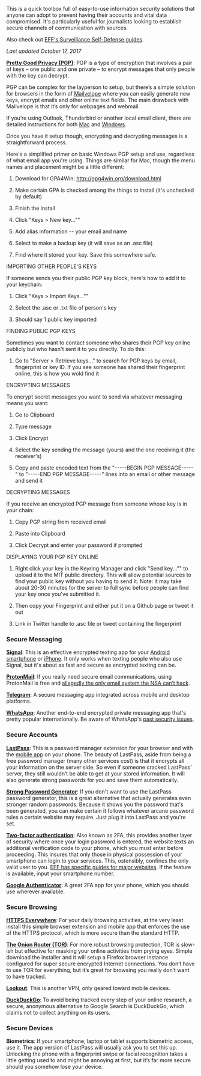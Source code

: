 This is a quick toolbox full of easy-to-use information security solutions that anyone can adopt to prevent having their accounts and vital data compromised. It's particularly useful for journalists looking to establish secure channels of communication with sources.

Also check out [EFF's Surveillance Self-Defense guides](https://ssd.eff.org/en).

_Last updated October 17, 2017_

**[Pretty Good Privacy (PGP)](https://ssd.eff.org/en/module/introduction-public-key-cryptography-and-pgp)**: PGP is a type of encryption that involves a pair of keys – one public and one private – to encrypt messages that only people with the key can decrypt. 

PGP can be complex for the layperson to setup, but there’s a simple solution for browsers in the form of [Mailvelope](https://www.mailvelope.com/en/) where you can easily generate new keys, encrypt emails and other online text fields. The main drawback with Mailvelope is that it’s only for webpages and webmail. 

If you’re using Outlook, Thunderbird or another local email client, there are detailed instructions for both [Mac](https://ssd.eff.org/en/module/how-use-pgp-mac-os-x) and [Windows](https://www.deepdotweb.com/2013/11/11/pgp-tutorial-for-newbs-gpg4win/). 

Once you have it setup though, encrypting and decrypting messages is a straightforward process.

Here's a simplified primer on basic Windows PGP setup and use, regardless of what email app you're using. Things are similar for Mac, though the menu names and placement might be a little different:

1. Download for GPA4Win: http://gpg4win.org/download.html

2. Make certain GPA is checked among the things to install (it's unchecked by default)

3. Finish the install

4. Click "Keys > New key...""

5. Add alias information -- your email and name

6. Select to make a backup key (it will save as an .asc file)

7. Find where it stored your key. Save this somewhere safe.

IMPORTING OTHER PEOPLE'S KEYS

If someone sends you their public PGP key block, here's how to add it to your keychain:

1. Click "Keys > Import Keys...""

2. Select the .asc or .txt file of person's key

3. Should say 1 public key imported

FINDING PUBLIC PGP KEYS

Sometimes you want to contact someone who shares their PGP key online publicly but who hasn't sent it to you directly. To do this:

1. Go to "Server > Retrieve keys..." to search for PGP keys by email, fingerprint or key ID. If you see someone has shared their fingerprint online, this is how you wold find it

ENCRYPTING MESSAGES

To encrypt secret messages you want to send via whatever messaging means you want:

1. Go to Clipboard

2. Type message

3. Click Encrypt

4. Select the key sending the message (yours) and the one receiving it (the receiver's)

4. Copy and paste encoded text from the "-----BEGIN PGP MESSAGE-----" to "-----END PGP MESSAGE-----" lines into an email or other message and send it

DECRYPTING MESSAGES

If you receive an encrypted PGP message from someone whose key is in your chain:

1. Copy PGP string from received email

2. Paste into Clipboard

3. Click Decrypt and enter your password if prompted

DISPLAYING YOUR PGP KEY ONLINE

1. Right click your key in the Keyring Manager and click "Send key..."" to upload it to the MIT public directory. This will allow potential sources to find your public key without you having to send it. Note: it may take about 20-30 minutes for the server to full sync before people can find your key once you've submitted it.

2. Then copy your Fingerprint and either put it on a Github page or tweet it out

3. Link in Twitter handle to .asc file or tweet containing the fingerprint


### Secure Messaging

**[Signal](https://en.wikipedia.org/wiki/Signal_(software))**: This is an effective encrypted texting app for your [Android smartphone](https://play.google.com/store/apps/details?id=org.thoughtcrime.securesms&hl=en) or [iPhone](https://itunes.apple.com/us/app/signal-private-messenger/id874139669?mt=8). It only works when texting people who also use Signal, but it's about as fast and secure as encrypted texting can be.


**[ProtonMail](https://protonmail.com/signup)**: If you really need secure email communications, using ProtonMail is free and [allegedly the only email system the NSA can’t hack](http://www.forbes.com/forbes/welcome/?toURL=http://www.forbes.com/sites/hollieslade/2014/05/19/the-only-email-system-the-nsa-cant-access/&refURL=&referrer=).


**[Telegram](https://telegram.org/)**: A secure messaging app integrated across mobile and desktop platforms.


**[WhatsApp](https://www.whatsapp.com/)**: Another end-to-end encrypted private messaging app that's pretty popular internationally. Be aware of WhatsApp's [past security issues](http://www.telegraph.co.uk/technology/2017/03/16/whatsapp-security-problem-leaves-millions-users-exposed-hackers/).


### Secure Accounts

**[LastPass](https://www.lastpass.com/)**: This is a password manager extension for your browser and with the [mobile app]( https://lastpass.com/misc_download2.php) on your phone. The beauty of LastPass, aside from being a free password manager (many other services cost) is that it encrypts all your information on the server side. So even if someone cracked LastPass’ server, they still wouldn’t be able to get at your stored information. It will also generate strong passwords for you and save them automatically.


**[Strong Password Generator](https://strongpasswordgenerator.com/)**: If you don't want to use the LastPass password generator, this is a great alternative that actually generates even stronger random passwords. Because it shows you the password that's been generated, you can make certain it follows whatever arcane password rules a certain website may require. Just plug it into LastPass and you're set.


**[Two-factor authentication](https://en.wikipedia.org/wiki/Multi-factor_authentication)**: Also known as 2FA, this provides another layer of security where once your login password is entered, the website texts an additional verification code to your phone, which you must enter before proceeding. This insures that only those in physical possession of your smartphone can login to your services. This, ostensibly, confines the only valid user to you. [EFF has specific guides for major websites](https://www.eff.org/deeplinks/2016/12/12-days-2fa-how-enable-two-factor-authentication-your-online-accounts). If the feature is available, input your smartphone number. 


**[Google Authenticator](https://support.google.com/accounts/answer/1066447?hl=en)**: A great 2FA app for your phone, which you should use wherever available.


### Secure Browsing

**[HTTPS Everywhere](https://www.eff.org/https-everywhere)**: For your daily browsing activities, at the very least install this simple browser extension and mobile app that enforces the use of the HTTPS protocol, which is more secure than the standard HTTP.


**[The Onion Router (TOR)](https://www.torproject.org/download/download)**: For more robust browsing protection, TOR is slow-ish but effective for masking your online activities from prying eyes. Simple download the installer and it will setup a Firefox browser instance configured for super secure encrypted Internet connections. You don’t have to use TOR for everything, but it’s great for browsing you really don’t want to have tracked.


**[Lookout](https://play.google.com/store/apps/details?id=com.lookout&hl=en)**: This is another VPN, only geared toward mobile devices.


**[DuckDuckGo](https://duckduckgo.com/)**: To avoid being tracked every step of your online research, a secure, anonymous alternative to Google Search is DuckDuckGo, which claims not to collect anything on its users.


### Secure Devices

**Biometrics**: If your smartphone, laptop or tablet supports biometric access, use it. The app version of LastPass will usually ask you to set this up. Unlocking the phone with a fingerprint swipe or facial recognition takes a little getting used to and might be annoying at first, but it’s far more secure should you somehow lose your device.